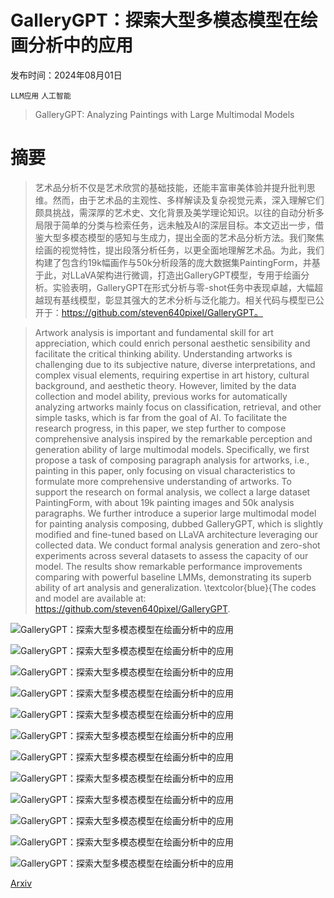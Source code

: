 # GalleryGPT：探索大型多模态模型在绘画分析中的应用

发布时间：2024年08月01日

`LLM应用` `人工智能`

> GalleryGPT: Analyzing Paintings with Large Multimodal Models

# 摘要

> 艺术品分析不仅是艺术欣赏的基础技能，还能丰富审美体验并提升批判思维。然而，由于艺术品的主观性、多样解读及复杂视觉元素，深入理解它们颇具挑战，需深厚的艺术史、文化背景及美学理论知识。以往的自动分析多局限于简单的分类与检索任务，远未触及AI的深层目标。本文迈出一步，借鉴大型多模态模型的感知与生成力，提出全面的艺术品分析方法。我们聚焦绘画的视觉特性，提出段落分析任务，以更全面地理解艺术品。为此，我们构建了包含约19k幅画作与50k分析段落的庞大数据集PaintingForm，并基于此，对LLaVA架构进行微调，打造出GalleryGPT模型，专用于绘画分析。实验表明，GalleryGPT在形式分析与零-shot任务中表现卓越，大幅超越现有基线模型，彰显其强大的艺术分析与泛化能力。相关代码与模型已公开于：https://github.com/steven640pixel/GalleryGPT。

> Artwork analysis is important and fundamental skill for art appreciation, which could enrich personal aesthetic sensibility and facilitate the critical thinking ability. Understanding artworks is challenging due to its subjective nature, diverse interpretations, and complex visual elements, requiring expertise in art history, cultural background, and aesthetic theory. However, limited by the data collection and model ability, previous works for automatically analyzing artworks mainly focus on classification, retrieval, and other simple tasks, which is far from the goal of AI. To facilitate the research progress, in this paper, we step further to compose comprehensive analysis inspired by the remarkable perception and generation ability of large multimodal models. Specifically, we first propose a task of composing paragraph analysis for artworks, i.e., painting in this paper, only focusing on visual characteristics to formulate more comprehensive understanding of artworks. To support the research on formal analysis, we collect a large dataset PaintingForm, with about 19k painting images and 50k analysis paragraphs. We further introduce a superior large multimodal model for painting analysis composing, dubbed GalleryGPT, which is slightly modified and fine-tuned based on LLaVA architecture leveraging our collected data. We conduct formal analysis generation and zero-shot experiments across several datasets to assess the capacity of our model. The results show remarkable performance improvements comparing with powerful baseline LMMs, demonstrating its superb ability of art analysis and generalization. \textcolor{blue}{The codes and model are available at: https://github.com/steven640pixel/GalleryGPT.

![GalleryGPT：探索大型多模态模型在绘画分析中的应用](../../../paper_images/2408.00491/x1.png)

![GalleryGPT：探索大型多模态模型在绘画分析中的应用](../../../paper_images/2408.00491/x2.png)

![GalleryGPT：探索大型多模态模型在绘画分析中的应用](../../../paper_images/2408.00491/x3.png)

![GalleryGPT：探索大型多模态模型在绘画分析中的应用](../../../paper_images/2408.00491/x4.png)

![GalleryGPT：探索大型多模态模型在绘画分析中的应用](../../../paper_images/2408.00491/x5.png)

![GalleryGPT：探索大型多模态模型在绘画分析中的应用](../../../paper_images/2408.00491/x6.png)

![GalleryGPT：探索大型多模态模型在绘画分析中的应用](../../../paper_images/2408.00491/x7.png)

![GalleryGPT：探索大型多模态模型在绘画分析中的应用](../../../paper_images/2408.00491/x8.png)

![GalleryGPT：探索大型多模态模型在绘画分析中的应用](../../../paper_images/2408.00491/x9.png)

![GalleryGPT：探索大型多模态模型在绘画分析中的应用](../../../paper_images/2408.00491/x10.png)

![GalleryGPT：探索大型多模态模型在绘画分析中的应用](../../../paper_images/2408.00491/x11.png)

![GalleryGPT：探索大型多模态模型在绘画分析中的应用](../../../paper_images/2408.00491/x12.png)

[Arxiv](https://arxiv.org/abs/2408.00491)